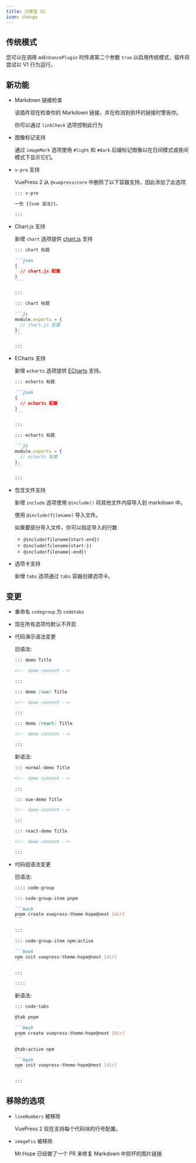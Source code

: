```yaml
---
title: 迁移至 V2
icon: change
---
```


## 传统模式

您可以在调用 `mdEnhancePlugin` 时传递第二个参数 `true` 以启用传统模式，插件将尝试以 V1 行为运行。

## 新功能

- Markdown 链接检查

  该插件现在检查你的 Markdown 链接，并在检测到损坏的链接时警告你。

  你可以通过 `linkCheck` 选项控制此行为

- 图像标记支持

  通过 `imageMark` 选项使用 `#light` 和 `#dark` 后缀标记图像以在日间模式或夜间模式下显示它们。

- `v-pre` 支持

  VuePress 2 从 `@vuepress/core` 中删除了以下容器支持，因此添加了此选项

  ```md
  ::: v-pre

  一些 {{vue 语法}}。

  :::
  ```

- Chart.js 支持

  新增 `chart` 选项提供 [chart.js](https://www.chartjs.org/docs/latest/) 支持

  ````md
  ::: chart 标题

  ```json
  {
    // chart.js 配置
  }
  ```

  :::

  ::: chart 标题

  ```js
  module.exports = {
    // chart.js 配置
  };
  ```

  :::
  ````

- ECharts 支持

  新增 `echarts` 选项提供 [ECharts](https://echarts.apache.org/en/index.html) 支持。

  ````md
  ::: echarts 标题

  ```json
  {
    // echarts 配置
  }
  ```

  :::

  ::: echarts 标题

  ```js
  module.exports = {
    // echarts 配置
  };
  ```

  :::
  ````

- 包含文件支持

  新增 `include` 选项使用 `@include()` 将其他文件内容导入到 markdown 中。

  使用 `@include(filename)` 导入文件。

  如果要部分导入文件，你可以指定导入的行数

  - `@include(filename{start-end})`
  - `@include(filename{start-})`
  - `@include(filename{-end})`

- 选项卡支持

  新增 `tabs` 选项通过 `tabs` 容器创建选项卡。

## 变更

- 重命名 `codegroup` 为 `codetabs`

- 现在所有选项均默认不开启

- 代码演示语法变更

  旧语法:

  ```md
  ::: demo Title

  <!-- demo content -->

  :::

  ::: demo [vue] Title

  <!-- demo content -->

  :::

  ::: demo [react] Title

  <!-- demo content -->

  :::
  ```

  新语法:

  ```md
  ::: normal-demo Title

  <!-- demo content -->

  :::

  ::: vue-demo Title

  <!-- demo content -->

  :::

  ::: react-demo Title

  <!-- demo content -->

  :::
  ```

- 代码组语法变更

  旧语法:

  ````md
  :::: code-group

  ::: code-group-item pnpm

  ```bash
  pnpm create vuepress-theme-hope@next [dir]
  ```

  :::

  ::: code-group-item npm:active

  ```bash
  npm init vuepress-theme-hope@next [dir]
  ```

  :::

  ::::
  ````

  新语法:

  ````md
  ::: code-tabs

  @tab pnpm

  ```bash
  pnpm create vuepress-theme-hope@next [dir]
  ```

  @tab:active npm

  ```bash
  npm init vuepress-theme-hope@next [dir]
  ```

  :::
  ````

## 移除的选项

- `lineNumbers` 被移除

  VuePress 2 现在支持每个代码块的行号配置。

- `imageFix` 被移除

  Mr.Hope 已经做了一个 PR 来修复 Markdown 中损坏的图片链接
